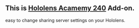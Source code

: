 
## This is [Hololens Acamemy 240](https://developer.microsoft.com/ja-jp/windows/holographic/holograms_240) Add-on.
easy to change sharing server settings on your Hololens.

